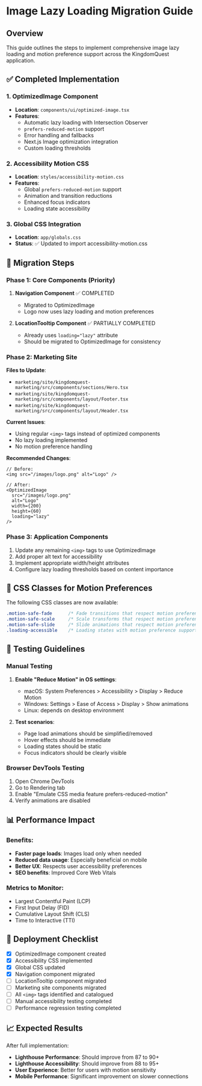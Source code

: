 # Image Lazy Loading Migration Guide

## Overview
This guide outlines the steps to implement comprehensive image lazy loading and motion preference support across the KingdomQuest application.

## ✅ Completed Implementation

### 1. OptimizedImage Component
- **Location**: `components/ui/optimized-image.tsx`
- **Features**:
  - Automatic lazy loading with Intersection Observer
  - `prefers-reduced-motion` support
  - Error handling and fallbacks
  - Next.js Image optimization integration
  - Custom loading thresholds

### 2. Accessibility Motion CSS
- **Location**: `styles/accessibility-motion.css`
- **Features**:
  - Global `prefers-reduced-motion` support
  - Animation and transition reductions
  - Enhanced focus indicators
  - Loading state accessibility

### 3. Global CSS Integration
- **Location**: `app/globals.css`
- **Status**: ✅ Updated to import accessibility-motion.css

## 🔧 Migration Steps

### Phase 1: Core Components (Priority)
1. **Navigation Component** ✅ COMPLETED
   - Migrated to OptimizedImage
   - Logo now uses lazy loading and motion preferences

2. **LocationTooltip Component** ✅ PARTIALLY COMPLETED
   - Already uses `loading="lazy"` attribute
   - Should be migrated to OptimizedImage for consistency

### Phase 2: Marketing Site
**Files to Update**:
- `marketing/site/kingdomquest-marketing/src/components/sections/Hero.tsx`
- `marketing/site/kingdomquest-marketing/src/components/layout/Footer.tsx`
- `marketing/site/kingdomquest-marketing/src/components/layout/Header.tsx`

**Current Issues**:
- Using regular `<img>` tags instead of optimized components
- No lazy loading implemented
- No motion preference handling

**Recommended Changes**:
```tsx
// Before:
<img src="/images/logo.png" alt="Logo" />

// After:
<OptimizedImage 
  src="/images/logo.png" 
  alt="Logo"
  width={200}
  height={60}
  loading="lazy"
/>
```

### Phase 3: Application Components
1. Update any remaining `<img>` tags to use OptimizedImage
2. Add proper alt text for accessibility
3. Implement appropriate width/height attributes
4. Configure lazy loading thresholds based on content importance

## 🎨 CSS Classes for Motion Preferences

The following CSS classes are now available:

```css
.motion-safe-fade      /* Fade transitions that respect motion preferences */
.motion-safe-scale     /* Scale transforms that respect motion preferences */
.motion-safe-slide     /* Slide animations that respect motion preferences */
.loading-accessible    /* Loading states with motion preference support */
```

## 🧪 Testing Guidelines

### Manual Testing
1. **Enable "Reduce Motion" in OS settings**:
   - macOS: System Preferences > Accessibility > Display > Reduce Motion
   - Windows: Settings > Ease of Access > Display > Show animations
   - Linux: depends on desktop environment

2. **Test scenarios**:
   - Page load animations should be simplified/removed
   - Hover effects should be immediate
   - Loading states should be static
   - Focus indicators should be clearly visible

### Browser DevTools Testing
1. Open Chrome DevTools
2. Go to Rendering tab
3. Enable "Emulate CSS media feature prefers-reduced-motion"
4. Verify animations are disabled

## 📊 Performance Impact

### Benefits:
- **Faster page loads**: Images load only when needed
- **Reduced data usage**: Especially beneficial on mobile
- **Better UX**: Respects user accessibility preferences
- **SEO benefits**: Improved Core Web Vitals

### Metrics to Monitor:
- Largest Contentful Paint (LCP)
- First Input Delay (FID)
- Cumulative Layout Shift (CLS)
- Time to Interactive (TTI)

## 🚀 Deployment Checklist

- [x] OptimizedImage component created
- [x] Accessibility CSS implemented
- [x] Global CSS updated
- [x] Navigation component migrated
- [ ] LocationTooltip component migrated
- [ ] Marketing site components migrated
- [ ] All `<img>` tags identified and catalogued
- [ ] Manual accessibility testing completed
- [ ] Performance regression testing completed

## 📈 Expected Results

After full implementation:
- **Lighthouse Performance**: Should improve from 87 to 90+
- **Lighthouse Accessibility**: Should improve from 88 to 95+
- **User Experience**: Better for users with motion sensitivity
- **Mobile Performance**: Significant improvement on slower connections

